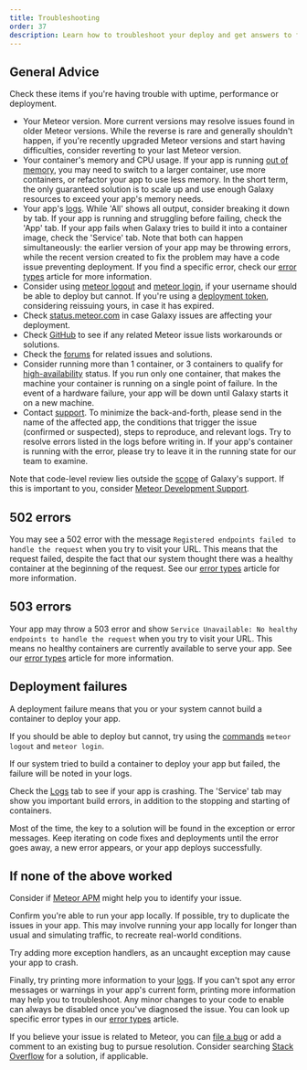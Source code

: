 ```yaml
---
title: Troubleshooting
order: 37
description: Learn how to troubleshoot your deploy and get answers to frequently asked questions
---
```


<h2 id="general-advice">General Advice</h2>

Check these items if you're having trouble with uptime, performance or deployment.
* Your Meteor version. More current versions may resolve issues found in older Meteor versions. While the reverse is rare and generally shouldn't happen, if you're recently upgraded Meteor versions and start having difficulties, consider reverting to your last Meteor version.
* Your container's memory and CPU usage. If your app is running [out of memory](/memory-issues.html), you may need to switch to a larger container, use more containers, or refactor your app to use less memory. In the short term, the only guaranteed solution is to scale up and use enough Galaxy resources to exceed your app's memory needs.
* Your app's [logs](/logs.html). While 'All' shows all output, consider breaking it down by tab. If your app is running and struggling before failing, check the 'App' tab. If your app fails when Galaxy tries to build it into a container image, check the 'Service' tab. Note that both can happen simultaneously: the earlier version of your app may be throwing errors, while the recent version created to fix the problem may have a code issue preventing deployment. If you find a specific error, check our [error types](/error-types.html) article for more information.
* Consider using  [meteor logout](/commands.html) and [meteor login](/commands.html), if your username should be able to deploy but cannot. If you're using a [deployment token](/deploy-guide.html#deployment-token), considering reissuing yours, in case it has expired.
* Check <a href="http://status.meteor.com/">status.meteor.com</a> in case Galaxy issues are affecting your deployment.
* Check <a href="http://github.com/meteor/meteor/issues/">GitHub</a> to see if any related Meteor issue lists workarounds or solutions.
* Check the <a href="https://forums.meteor.com/">forums</a> for related issues and solutions.
* Consider running more than 1 container, or 3 containers to qualify for [high-availability](/high-availability.html) status. If you run only one container, that makes the machine your container is running on a single point of failure. In the event of a hardware failure, your app will be down until Galaxy starts it on a new machine.
* Contact [support](/support.html#galaxy-support). To minimize the back-and-forth, please send in the name of the affected app, the conditions that trigger the issue (confirmed or suspected), steps to reproduce, and relevant logs. Try to resolve errors listed in the logs before writing in. If your app's container is running with the error, please try to leave it in the running state for our team to examine.

Note that code-level review lies outside the [scope](/support.html#scope) of Galaxy's support. If this is important to you, consider [Meteor Development Support](/support.html).

<h2 id="five-hundred-two-errors">502 errors</h2>

You may see a 502 error with the message `Registered endpoints failed to handle the request` when you try to visit your URL. This means that the request failed, despite the fact that our system thought there was a healthy container at the beginning of the request. See our [error types](/error-types.html) article for more information.

<h2 id="five-hundred-three-errors">503 errors</h2>

Your app may throw a 503 error and show `Service Unavailable: No healthy endpoints to handle the request` when you try to visit your URL.  This means no healthy containers are currently available to serve your app. See our [error types](/error-types.html) article for more information.

<h2 id="deployment-failure">Deployment failures</h2>

A deployment failure means that you or your system cannot build a container to deploy your app.

If you should be able to deploy but cannot, try using the [commands](/commands.html) `meteor logout` and `meteor login`.

If our system tried to build a container to deploy your app but failed, the failure will be noted in your logs.

Check the [Logs](/logs.html) tab to see if your app is crashing. The 'Service' tab may show you important build errors, in addition to the stopping and starting of containers.

Most of the time, the key to a solution will be found in the exception or error messages. Keep iterating on code fixes and deployments until the error goes away, a new error appears, or your app deploys successfully.

<h2 id="else">If none of the above worked</h2>

Consider if [Meteor APM](/apm-getting-started.html) might help you to identify your issue.

Confirm you're able to run your app locally. If possible, try to duplicate the issues in your app. This may involve running your app locally for longer than usual and simulating traffic, to recreate real-world conditions.

Try adding more exception handlers, as an uncaught exception may cause your app to crash.

Finally, try printing more information to your [logs](/logs.html). If you can't spot any error messages or warnings in your app's current form, printing more information may help you to troubleshoot. Any minor changes to your code to enable can always be disabled once you've diagnosed the issue. You can look up specific error types in our [error types](/error-types.html) article. 

If you believe your issue is related to Meteor, you can [file a bug](https://github.com/meteor/meteor/blob/devel/Contributing.md#reporting-a-bug-in-meteor) or add a comment to an existing bug to pursue resolution. Consider searching [Stack Overflow](https://stackoverflow.com/questions/tagged/meteor) for a solution, if applicable.

